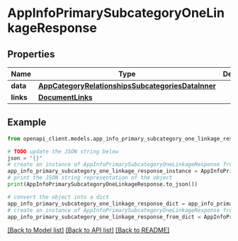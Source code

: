 # AppInfoPrimarySubcategoryOneLinkageResponse


## Properties

Name | Type | Description | Notes
------------ | ------------- | ------------- | -------------
**data** | [**AppCategoryRelationshipsSubcategoriesDataInner**](AppCategoryRelationshipsSubcategoriesDataInner.md) |  | 
**links** | [**DocumentLinks**](DocumentLinks.md) |  | 

## Example

```python
from openapi_client.models.app_info_primary_subcategory_one_linkage_response import AppInfoPrimarySubcategoryOneLinkageResponse

# TODO update the JSON string below
json = "{}"
# create an instance of AppInfoPrimarySubcategoryOneLinkageResponse from a JSON string
app_info_primary_subcategory_one_linkage_response_instance = AppInfoPrimarySubcategoryOneLinkageResponse.from_json(json)
# print the JSON string representation of the object
print(AppInfoPrimarySubcategoryOneLinkageResponse.to_json())

# convert the object into a dict
app_info_primary_subcategory_one_linkage_response_dict = app_info_primary_subcategory_one_linkage_response_instance.to_dict()
# create an instance of AppInfoPrimarySubcategoryOneLinkageResponse from a dict
app_info_primary_subcategory_one_linkage_response_from_dict = AppInfoPrimarySubcategoryOneLinkageResponse.from_dict(app_info_primary_subcategory_one_linkage_response_dict)
```
[[Back to Model list]](../README.md#documentation-for-models) [[Back to API list]](../README.md#documentation-for-api-endpoints) [[Back to README]](../README.md)


